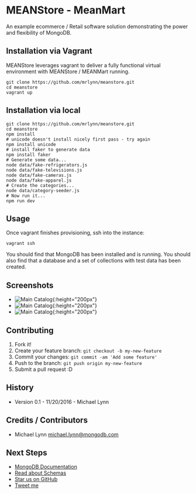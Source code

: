 # MEANStore - MeanMart

An example ecommerce / Retail software solution demonstrating the power and flexibility of MongoDB.

## Installation via Vagrant

MEANStore leverages vagrant to deliver a fully functional virtual environment with MEANStore / MEANMart running.

```
git clone https://github.com/mrlynn/meanstore.git
cd meanstore
vagrant up
```
## Installation via local

```
git clone https://github.com/mrlynn/meanstore.git
cd meanstore
npm install
# unicode doesn't install nicely first pass - try again
npm install unicode
# install faker to generate data
npm install faker
# Generate some data...
node data/fake-refrigerators.js
node data/fake-televisions.js
node data/fake-cameras.js
node data/fake-apparel.js
# Create the categories...
node data/category-seeder.js
# Now run it...
npm run dev
```

## Usage

Once vagrant finishes provisioning, ssh into the instance:

```
vagrant ssh
```

You should find that MongoDB has been installed and is running.  You should also find that a database and a set of collections with test data has been created.

## Screenshots

- ![Main Catalog](https://raw.githubusercontent.com/mrlynn/meanstore/meanmart/public/images/example_1.png){:height="200px"}
- ![Main Catalog](https://raw.githubusercontent.com/mrlynn/meanstore/meanmart/public/images/example_2.png){:height="200px"}
- ![Main Catalog](https://raw.githubusercontent.com/mrlynn/meanstore/meanmart/public/images/example_3.png){:height="200px"}

## Contributing

1. Fork it!
2. Create your feature branch: `git checkout -b my-new-feature`
3. Commit your changes: `git commit -am 'Add some feature'`
4. Push to the branch: `git push origin my-new-feature`
5. Submit a pull request :D

## History

- Version 0.1 - 11/20/2016 - Michael Lynn

## Credits / Contributors

- Michael Lynn <michael.lynn@mongodb.com>

## Next Steps

 * [MongoDB Documentation](http://mongodb.org/)
 * [Read about Schemas](http://learnmongodbthehardway.com/)
 * [Star us on GitHub](https://github.com/mrlynn/meanstore)
 * [Tweet me](http://twitter.com/mlynn)
